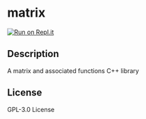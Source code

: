 # matrix
[![Run on Repl.it](https://repl.it/badge/github/TyHil/matrix)](https://repl.it/github/TyHil/matrix)
## Description
A matrix and associated functions C++ library  
## License
GPL-3.0 License

